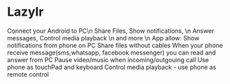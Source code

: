 # LazyIr
Connect your Android to PC\n
Share Files, Show notifications, \n
Answer messages, Control media playback \n
and more \n
App allow:
Show notifications from phone on PC 
Share files without cables 
When your phone receive message(sms,whatsapp, facebook messenger) you can read and answer from PC 
Pause video/music when incoming/outgouing call 
Use phone as touchPad and keyboard
Control media playback - use phone as remote control 
